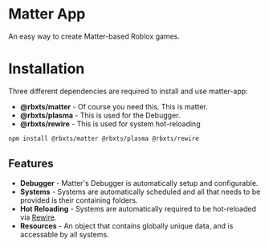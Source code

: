 # Matter App

An easy way to create Matter-based Roblox games.

# Installation

Three different dependencies are required to install and use matter-app:

-   **@rbxts/matter** - Of course you need this. This is matter.
-   **@rbxts/plasma** - This is used for the Debugger.
-   **@rbxts/rewire** - This is used for system hot-reloading

```bash
npm install @rbxts/matter @rbxts/plasma @rbxts/rewire
```

## Features

-   **Debugger** - Matter's Debugger is automatically setup and configurable.
-   **Systems** - Systems are automatically scheduled and all that needs to be provided is their containing folders.
-   **Hot Reloading** - Systems are automatically required to be hot-reloaded via [Rewire](https://github.com/sayhisam1/Rewire/tree/main/src).
-   **Resources** - An object that contains globally unique data, and is accessable by all systems.
